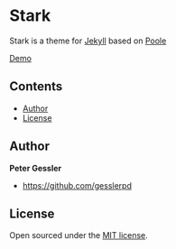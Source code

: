 # Stark

Stark is a theme for [Jekyll](http://jekyllrb.com) based on [Poole](https://github.com/poole/poole)

[Demo](https://gesslerpd.github.io/stark)

## Contents

- [Author](#author)
- [License](#license)

## Author

**Peter Gessler**
- <https://github.com/gesslerpd>


## License

Open sourced under the [MIT license](LICENSE.md).
